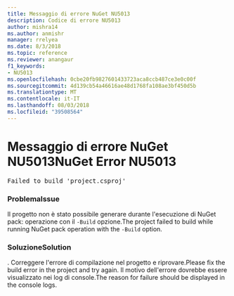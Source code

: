 ```yaml
---
title: Messaggio di errore NuGet NU5013
description: Codice di errore NU5013
author: mishra14
ms.author: anmishr
manager: rrelyea
ms.date: 8/3/2018
ms.topic: reference
ms.reviewer: anangaur
f1_keywords:
- NU5013
ms.openlocfilehash: 0cbe20fb9827601433723aca8ccb487ce3e0c00f
ms.sourcegitcommit: 4d139cb54a46616ae48d1768fa108ae3bf450d5b
ms.translationtype: MT
ms.contentlocale: it-IT
ms.lasthandoff: 08/03/2018
ms.locfileid: "39508564"
---
```

# <a name="nuget-error-nu5013"></a><span data-ttu-id="c17f3-103">Messaggio di errore NuGet NU5013</span><span class="sxs-lookup"><span data-stu-id="c17f3-103">NuGet Error NU5013</span></span>
<pre>Failed to build 'project.csproj'</pre>

### <a name="issue"></a><span data-ttu-id="c17f3-104">Problema</span><span class="sxs-lookup"><span data-stu-id="c17f3-104">Issue</span></span>

<span data-ttu-id="c17f3-105">Il progetto non è stato possibile generare durante l'esecuzione di NuGet pack: operazione con il `-Build` opzione.</span><span class="sxs-lookup"><span data-stu-id="c17f3-105">The project failed to build while running NuGet pack operation with the `-Build` option.</span></span>


### <a name="solution"></a><span data-ttu-id="c17f3-106">Soluzione</span><span class="sxs-lookup"><span data-stu-id="c17f3-106">Solution</span></span>

<span data-ttu-id="c17f3-107">. Correggere l'errore di compilazione nel progetto e riprovare.</span><span class="sxs-lookup"><span data-stu-id="c17f3-107">Please fix the build error in the project and try again.</span></span> <span data-ttu-id="c17f3-108">Il motivo dell'errore dovrebbe essere visualizzato nei log di console.</span><span class="sxs-lookup"><span data-stu-id="c17f3-108">The reason for failure should be displayed in the console logs.</span></span>


